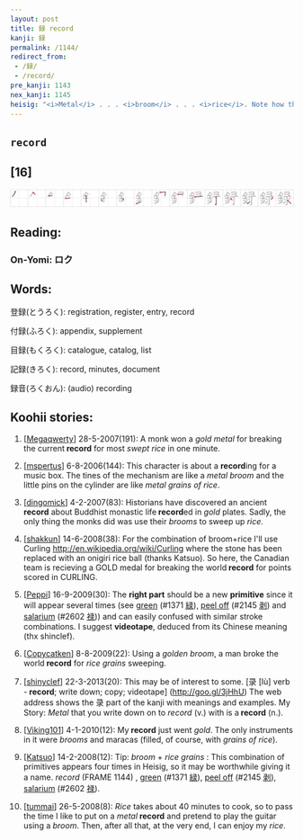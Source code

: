 ```yaml
---
layout: post
title: 録 record
kanji: 録
permalink: /1144/
redirect_from:
 - /録/
 - /record/
pre_kanji: 1143
nex_kanji: 1145
heisig: "<i>Metal</i> . . . <i>broom</i> . . . <i>rice</i>. Note how the final stroke of the <i>broom</i> is extended slightly when an element below is attached directly to it."
---
```


## `record`

## [16]

<div class="stroke"><img src="../images/E98CB2.png" /></div>

## Reading:

### On-Yomi: ロク

## Words:

登録(とうろく): registration, register, entry, record

付録(ふろく): appendix, supplement

目録(もくろく): catalogue, catalog, list

記録(きろく): record, minutes, document

録音(ろくおん): (audio) recording

## Koohii stories:

1) [<a href="http://kanji.koohii.com/profile/Megaqwerty">Megaqwerty</a>] 28-5-2007(191): A monk won a <em>gold metal</em> for breaking the current<strong> record</strong> for most <em>swept rice</em> in one minute. 

2) [<a href="http://kanji.koohii.com/profile/mspertus">mspertus</a>] 6-8-2006(144): This character is about a <strong>record</strong>ing for a music box. The tines of the mechanism are like a <em>metal</em> <em>broom</em> and the little pins on the cylinder are like <em>metal</em> <em>grains of rice</em>. 

3) [<a href="http://kanji.koohii.com/profile/dingomick">dingomick</a>] 4-2-2007(83): Historians have discovered an ancient<strong> record</strong> about Buddhist monastic life<strong> record</strong>ed in <em>gold</em> plates. Sadly, the only thing the monks did was use their <em>brooms</em> to sweep up <em>rice</em>. 

4) [<a href="http://kanji.koohii.com/profile/shakkun">shakkun</a>] 14-6-2008(38): For the combination of broom+rice I&#039;ll use Curling <a href="http://en.wikipedia.org/wiki/Curling">http://en.wikipedia.org/wiki/Curling</a> where the stone has been replaced with an onigiri rice ball (thanks Katsuo). So here, the Canadian team is recieving a GOLD medal for breaking the world<strong> record</strong> for points scored in CURLING. 

5) [<a href="http://kanji.koohii.com/profile/Peppi">Peppi</a>] 16-9-2009(30): The <strong>right part</strong> should be a new <strong>primitive</strong> since it will appear several times (see <a href="../1371">green</a> <span class="index">(#1371 <a href="http://jisho.org/kanji/details/緑">緑</a>)</span>, <a href="../2145">peel off</a> <span class="index">(#2145 <a href="http://jisho.org/kanji/details/剥">剥</a>)</span> and <a href="../2602">salarium</a> <span class="index">(#2602 <a href="http://jisho.org/kanji/details/禄">禄</a>)</span>) and can easily confused with similar stroke combinations. I suggest <strong>videotape</strong>, deduced from its Chinese meaning (thx shinclef). 

6) [<a href="http://kanji.koohii.com/profile/Copycatken">Copycatken</a>] 8-8-2009(22): Using a <em>golden</em> <em>broom</em>, a man broke the world<strong> record</strong> for <em>rice grains</em> sweeping. 

7) [<a href="http://kanji.koohii.com/profile/shinyclef">shinyclef</a>] 22-3-2013(20): This may be of interest to some. [录 [lù] verb -<strong> record</strong>; write down; copy; videotape] (<a href="http://goo.gl/3jHhU">http://goo.gl/3jHhU</a>) The web address shows the 录 part of the kanji with meanings and examples. My Story: <em>Metal</em> that you write down on to <em>record</em> (v.) with is a<strong> record</strong> (n.). 

8) [<a href="http://kanji.koohii.com/profile/Viking101">Viking101</a>] 4-1-2010(12): My<strong> record</strong> just went <em>gold</em>. The only instruments in it were <em>brooms</em> and maracas (filled, of course, with <em>grains of rice</em>). 

9) [<a href="http://kanji.koohii.com/profile/Katsuo">Katsuo</a>] 14-2-2008(12): Tip: <em>broom</em> + <em>rice grains</em> : This combination of primitives appears four times in Heisig, so it may be worthwhile giving it a name. <em>record</em> (FRAME 1144) , <a href="../1371">green</a> <span class="index">(#1371 <a href="http://jisho.org/kanji/details/緑">緑</a>)</span>, <a href="../2145">peel off</a> <span class="index">(#2145 <a href="http://jisho.org/kanji/details/剥">剥</a>)</span>, <a href="../2602">salarium</a> <span class="index">(#2602 <a href="http://jisho.org/kanji/details/禄">禄</a>)</span>. 

10) [<a href="http://kanji.koohii.com/profile/tummai">tummai</a>] 26-5-2008(8): <em>Rice</em> takes about 40 minutes to cook, so to pass the time I like to put on a <em>metal</em><strong> record</strong> and pretend to play the guitar using a <em>broom</em>. Then, after all that, at the very end, I can enjoy my <em>rice</em>. 

